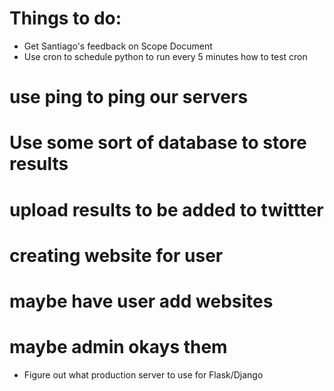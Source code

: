 # Things to do:
* Get Santiago's feedback on Scope Document
* Use cron  to schedule python to run every 5 minutes
    how to test cron
# use ping to ping our servers 


# Use some sort of database to store results
# upload results to be added to twittter
# creating website for user

# maybe have user add websites
# maybe admin okays them
* Figure out what production server to use for Flask/Django